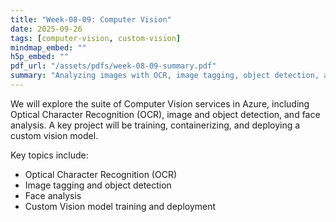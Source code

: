 ```yaml
---
title: "Week-08-09: Computer Vision"
date: 2025-09-26
tags: [computer-vision, custom-vision]
mindmap_embed: ""
h5p_embed: ""
pdf_url: "/assets/pdfs/week-08-09-summary.pdf"
summary: "Analyzing images with OCR, image tagging, object detection, and training custom vision models."
---
```


We will explore the suite of Computer Vision services in Azure, including Optical Character Recognition (OCR), image and object detection, and face analysis. A key project will be training, containerizing, and deploying a custom vision model.

Key topics include:
- Optical Character Recognition (OCR)
- Image tagging and object detection
- Face analysis
- Custom Vision model training and deployment